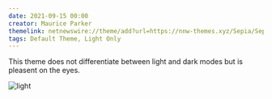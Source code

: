 ```yaml
---
date: 2021-09-15 00:00
creator: Maurice Parker
themelink: netnewswire://theme/add?url=https://nnw-themes.xyz/Sepia/Sepia.nnwtheme.zip
tags: Default Theme, Light Only
---
```


This theme does not differentiate between light and dark modes but is pleasent on the eyes.

![light](/Sepia/Sepia.png)
